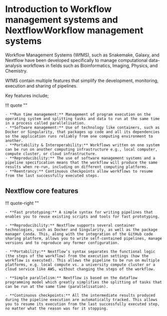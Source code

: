 # Introduction to Workflow management systems and NextflowWorkflow management systems
Workflow Management Systems (WfMS), such as Snakemake, Galaxy, and Nextflow have been developed specifically to manage computational data-analysis workflows in fields such as Bioinformatics, Imaging, Physics, and Chemistry.

WfMS contain multiple features that simplify the development, monitoring, execution and sharing of pipelines.

Key features include;

!!! quote ""
    
    - **Run time management:** Management of program execution on the operating system and splitting tasks and data to run at the same time in a process called parallelisation.
    - **Software management:** Use of technology like containers, such as Docker or Singularity, that packages up code and all its dependencies so the application runs reliably from one computing environment to another.
    - **Portability & Interoperability:** Workflows written on one system can be run on another computing infrastructure e.g., local computer, compute cluster, or cloud infrastructure.
    - **Reproducibility:** The use of software management systems and a pipeline specification means that the workflow will produce the same results when re-run, including on different computing platforms.
    - **Reentrancy:** Continuous checkpoints allow workflows to resume from the last successfully executed steps.
    


## Nextflow core features

!!! quote-right "" 

    - **Fast prototyping:** A simple syntax for writing pipelines that enables you to reuse existing scripts and tools for fast prototyping.
    
    - **Reproducibility:** Nextflow supports several container technologies, such as Docker and Singularity, as well as the package manager Conda. This, along with the integration of the GitHub code sharing platform, allows you to write self-contained pipelines, manage versions and to reproduce any former configuration.
    
    - **Portability:** Nextflow’s syntax separates the functional logic (the steps of the workflow) from the execution settings (how the workflow is executed). This allows the pipeline to be run on multiple platforms, e.g. local compute vs. a university compute cluster or a cloud service like AWS, without changing the steps of the workflow.
    
    - **Simple parallelism:** Nextflow is based on the dataflow programming model which greatly simplifies the splitting of tasks that can be run at the same time (parallelisation).
    
    - **Continuous checkpoints:** All the intermediate results produced during the pipeline execution are automatically tracked. This allows you to resume its execution from the last successfully executed step, no matter what the reason was for it stopping.